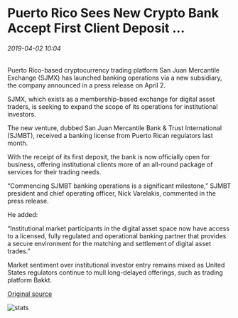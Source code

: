 # Puerto Rico Sees New Crypto Bank Accept First Client Deposit ...

###### 2019-04-02 10:04

Puerto Rico-based cryptocurrency trading platform San Juan Mercantile Exchange (SJMX) has launched banking operations via a new subsidiary, the company announced in a press release on April 2.

SJMX, which exists as a membership-based exchange for digital asset traders, is seeking to expand the scope of its operations for institutional investors.

The new venture, dubbed San Juan Mercantile Bank & Trust International (SJMBT), received a banking license from Puerto Rican regulators last month.

With the receipt of its first deposit, the bank is now officially open for business, offering institutional clients more of an all-round package of services for their trading needs.

“Commencing SJMBT banking operations is a significant milestone,” SJMBT president and chief operating officer, Nick Varelakis, commented in the press release.

He added:

“Institutional market participants in the digital asset space now have access to a licensed, fully regulated and operational banking partner that provides a secure environment for the matching and settlement of digital asset trades.”

Market sentiment over institutional investor entry remains mixed as United States regulators continue to mull long-delayed offerings, such as trading platform Bakkt.

[Original source](https://cointelegraph.com/news/puerto-rico-sees-new-crypto-bank-accept-first-client-deposit)

![stats](https://c.statcounter.com/11760860/0/a89fa40b/1/ "stats")